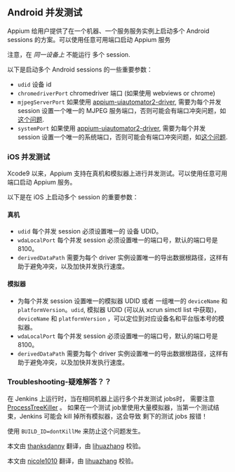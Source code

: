 ## Android 并发测试

Appium 给用户提供了在一个机器、一个服务服务实例上启动多个 Android sessions 的方案。可以使用任意可用端口启动 Appium 服务

注意，在 *同一设备上* 不能运行 多个 session.

以下是启动多个 Android sessions 的一些重要参数：

- `udid` 设备 id
- `chromedriverPort` chromedriver 端口 (如果使用 webviews or chrome)
- `mjpegServerPort` 如果使用 [appium-uiautomator2-driver](https://github.com/appium/appium-uiautomator2-driver), 需要为每个并发 session 设置一个唯一的 MJPEG 服务端口，否则可能会有端口冲突问题，如[这个问题](https://github.com/appium/appium/issues/7745).
- `systemPort` 如果使用 [appium-uiautomator2-driver](https://github.com/appium/appium-uiautomator2-driver), 需要为每个并发 session 设置一个唯一的系统端口，否则可能会有端口冲突问题，如[这个问题](https://github.com/appium/appium/issues/7745).

### iOS 并发测试

Xcode9 以来，Appium 支持在真机和模拟器上进行并发测试。可以使用任意可用端口启动 Appium 服务。

以下是在 iOS 上启动多个 session 的重要参数：

#### 真机

- `udid` 每个并发 session 必须设置唯一的 设备 UDID。
- `wdaLocalPort` 每个并发 session 必须设置唯一的端口号，默认的端口号是 8100。
- `derivedDataPath` 需要为每个 driver 实例设置唯一的导出数据根路径，这样有助于避免冲突，以及加快并发执行速度。

#### 模拟器

- 为每个并发 session 设置唯一的模拟器 UDID 或者 一组唯一的 `deviceName` 和 `platformVersion`。`udid`, 模拟器 UDID (可以从 xcrun simctl list 中获取)，`deviceName` 和 `platformVersion` ，可以定位到对应设备名和平台版本号的模拟器。
- `wdaLocalPort` 每个并发 session 必须设置唯一的端口号，默认的端口号是 8100。
- `derivedDataPath` 需要为每个 driver 实例设置唯一的导出数据根路径，这样有助于避免冲突，以及加快并发执行速度。

### Troubleshooting-疑难解答？？

在 Jenkins 上运行时，当在相同机器上运行多个并发测试 jobs时， 需要注意[ProcessTreeKiller](https://wiki.jenkins.io/display/JENKINS/ProcessTreeKiller) 。
如果在一个测试 job里使用大量模拟器，当第一个测试结束，Jenkins 可能会 kill 掉所有模拟器，这会导致 剩下的测试 jobs 报错！

使用 `BUILD_ID=dontKillMe` 来防止这个问题发生。

本文由 [thanksdanny](https://testerhome.com/thanksdanny) 翻译，由 [lihuazhang](https://github.com/lihuazhang) 校验。

本文由 [nicole1010](https://github.com/nicole1010) 翻译，由 [lihuazhang](https://github.com/lihuazhang) 校验。